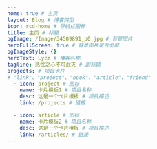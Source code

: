 ```yaml
---
home: true # 主页
layout: Blog # 博客类型
icon: rcd-home # 导航栏图标
title: 主页 # 标题
bgImage: /Image/34509891_p0.jpg # 背景图片
heroFullScreen: true # 背景图片是否全屏
bgImageStyle: {}
heroText: Lycm # 博客名称 
tagline: 热忱之心不可泯灭 # 副标题
projects: # 项目卡片
# "link"、"project"、"book"、"article"、"friend"
  - icon: project # 图标
    name: 卡片模板1 # 项目名称
    desc: 这是一个卡片模板 # 项目描述
    link: /projects # 链接

  - icon: article # 图标
    name: 卡片模板2 # 项目名称
    desc: 这是一个卡片模板 # 项目描述
    link: /articles/ # 链接
---
```

